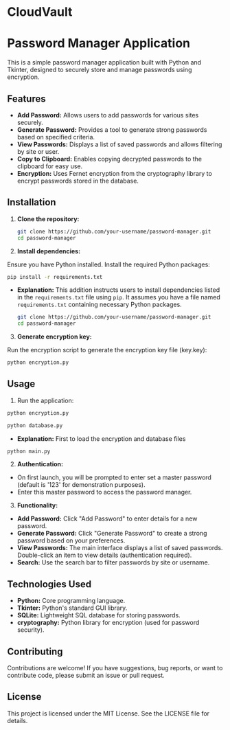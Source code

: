 # CloudVault
# Password Manager Application

This is a simple password manager application built with Python and Tkinter, designed to securely store and manage passwords using encryption.

## Features

- **Add Password:** Allows users to add passwords for various sites securely.
- **Generate Password:** Provides a tool to generate strong passwords based on specified criteria.
- **View Passwords:** Displays a list of saved passwords and allows filtering by site or user.
- **Copy to Clipboard:** Enables copying decrypted passwords to the clipboard for easy use.
- **Encryption:** Uses Fernet encryption from the cryptography library to encrypt passwords stored in the database.

## Installation

1. **Clone the repository:**

   ```bash
   git clone https://github.com/your-username/password-manager.git
   cd password-manager
   ```

2. **Install dependencies:**

Ensure you have Python installed. Install the required Python packages:


   ```bash
   pip install -r requirements.txt
   ```
- **Explanation:** This addition instructs users to install dependencies listed in the `requirements.txt` file using `pip`. It assumes you have a file named `requirements.txt` containing necessary Python packages.

   ```bash
   git clone https://github.com/your-username/password-manager.git
   cd password-manager
   ``` 

3. **Generate encryption key:**

Run the encryption script to generate the encryption key file (key.key):

```bash
python encryption.py
```

## Usage
1. Run the application:

```bash
python encryption.py
``` 

```bash
python database.py
``` 

- **Explanation:** First to load the encryption and database files

```bash
python main.py
``` 

2. **Authentication:**
- On first launch, you will be prompted to enter set a master password (default is '123' for demonstration purposes).
- Enter this master password to access the password manager.

3. **Functionality:**
- **Add Password:** Click "Add Password" to enter details for a new password.
- **Generate Password:** Click "Generate Password" to create a strong password based on your preferences.
- **View Passwords:** The main interface displays a list of saved passwords. Double-click an item to view details (authentication required).
- **Search:** Use the search bar to filter passwords by site or username.

## Technologies Used

- **Python:** Core programming language.
- **Tkinter:** Python's standard GUI library.
- **SQLite:** Lightweight SQL database for storing passwords.
- **cryptography:** Python library for encryption (used for password security).

## Contributing

Contributions are welcome! If you have suggestions, bug reports, or want to contribute code, please submit an issue or pull request.

## License

This project is licensed under the MIT License. See the LICENSE file for details.
